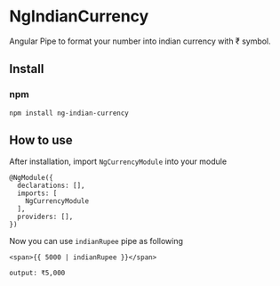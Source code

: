 # NgIndianCurrency

Angular Pipe to format your number into indian currency with ₹ symbol.


## Install

### npm
```
npm install ng-indian-currency
```


## How to use

After installation, import `NgCurrencyModule` into your module

```
@NgModule({
  declarations: [],
  imports: [
    NgCurrencyModule
  ],
  providers: [],
})

```
Now you can use `indianRupee` pipe as following

```
<span>{{ 5000 | indianRupee }}</span>

output: ₹5,000
```

